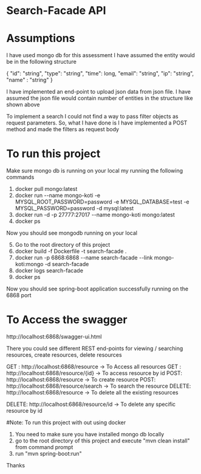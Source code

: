 # Search-Facade API

# Assumptions

I have used mongo db for this assessment
I have assumed the entity would be in the following structure

  {
    "id": "string",
    "type": "string",
    "time": long,
    "email": "string",
    "ip": "string",
    "name" : "string"
  }
  
  I have implemented an end-point to upload json data from json file. I have assumed the json file would contain number of entities in the structure like shown above
  
  To implement a search I could not find a way to pass filter objects as request parameters.
  So, what I have done is I have implemented a POST method and made the filters as request body
  
  
  # To run this project 
  
  Make sure mongo db is running on your local my running the following commands
  
 1) docker pull mongo:latest
 2) docker  run --name mongo-koti -e MYSQL_ROOT_PASSWORD=password -e MYSQL_DATABASE=test  -e MYSQL_PASSWORD=password -d mysql:latest
 3) docker run -d -p 27777:27017  --name mongo-koti mongo:latest
 4) docker ps
 
 Now you should see mongodb running on your local
 
 5) Go to the root directory of this project 
 6) docker build -f Dockerfile -t search-facade .
 7) docker run -p 6868:6868 --name search-facade --link mongo-koti:mongo -d search-facade
 8) docker logs search-facade
 9) docker ps 
 
 Now you should see spring-boot application successfully running on the 6868 port
 
 # To Access the swagger 
 http://localhost:6868/swagger-ui.html
 
 There you could see different REST end-points for viewing / searching resources, create resources, delete resources
 
 GET : http://localhost:6868/resource -> To Access all resources
 GET : http://localhost:6868/resource/{id} -> To access resource by id
 POST: http://localhost:6868/resource  -> To create resource
 POST: http://localhost:6868/resource/search -> To search the resource
 DELETE: http://localhost:6868/resource  -> To delete all the existing resources
 
 DELETE: http://localhost:6868/resource/id -> To delete any specific resource by id
 
 #Note: To run this project with out using docker 
 1) You need to make sure you have installed mongo db locally 
 2) go to the root directory of this project and execute "mvn clean install" from command prompt
 3) run "mvn spring-boot:run"
 
 Thanks
 

  
  


